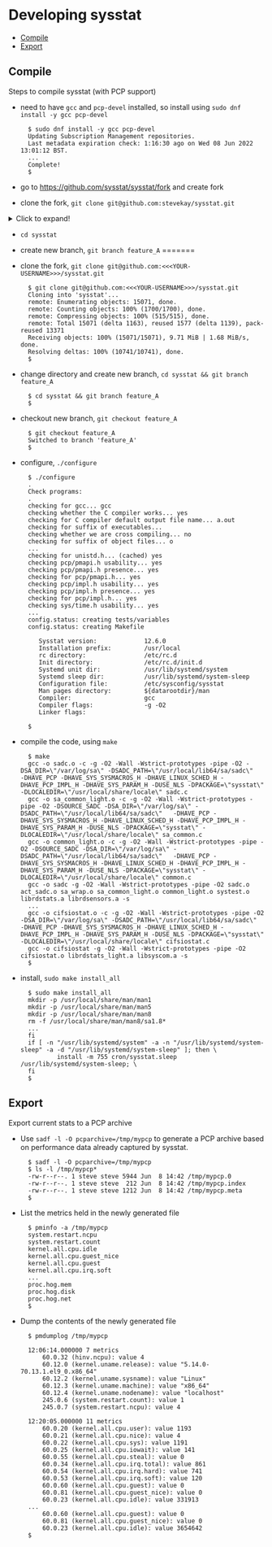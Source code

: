 # Developing sysstat

* [Compile](#compile)
* [Export](#export)

## Compile

Steps to compile sysstat (with PCP support)

* need to have `gcc` and `pcp-devel` installed, so install using `sudo dnf install -y gcc pcp-devel`

        $ sudo dnf install -y gcc pcp-devel
        Updating Subscription Management repositories.
        Last metadata expiration check: 1:16:30 ago on Wed 08 Jun 2022 13:01:12 BST.
        ...
        Complete!
        $

* go to https://github.com/sysstat/sysstat/fork and create fork

* clone the fork, `git clone git@github.com:stevekay/sysstat.git`

<details>
  <summary>Click to expand!</summary>

````  
$ git clone git@github.com:stevekay/sysstat.git
Cloning into 'sysstat'...
remote: Enumerating objects: 15071, done.
remote: Counting objects: 100% (1700/1700), done.
remote: Compressing objects: 100% (515/515), done.
remote: Total 15071 (delta 1163), reused 1577 (delta 1139), pack-reused 13371
Receiving objects: 100% (15071/15071), 9.71 MiB | 1.68 MiB/s, done.
Resolving deltas: 100% (10741/10741), done.
$
````
</details>

* `cd sysstat`
* create new branch, `git branch feature_A`
=======
* clone the fork, `git clone git@github.com:<<<YOUR-USERNAME>>>/sysstat.git`

        $ git clone git@github.com:<<<YOUR-USERNAME>>>/sysstat.git
        Cloning into 'sysstat'...
        remote: Enumerating objects: 15071, done.
        remote: Counting objects: 100% (1700/1700), done.
        remote: Compressing objects: 100% (515/515), done.
        remote: Total 15071 (delta 1163), reused 1577 (delta 1139), pack-reused 13371
        Receiving objects: 100% (15071/15071), 9.71 MiB | 1.68 MiB/s, done.
        Resolving deltas: 100% (10741/10741), done.
        $

* change directory and create new branch, `cd sysstat && git branch feature_A`

        $ cd sysstat && git branch feature_A
        $

* checkout new branch, `git checkout feature_A`

        $ git checkout feature_A
        Switched to branch 'feature_A'
        $

* configure, `./configure`

        $ ./configure
        .
        Check programs:
        .
        checking for gcc... gcc
        checking whether the C compiler works... yes
        checking for C compiler default output file name... a.out
        checking for suffix of executables...
        checking whether we are cross compiling... no
        checking for suffix of object files... o
        ...
        checking for unistd.h... (cached) yes
        checking pcp/pmapi.h usability... yes
        checking pcp/pmapi.h presence... yes
        checking for pcp/pmapi.h... yes
        checking pcp/impl.h usability... yes
        checking pcp/impl.h presence... yes
        checking for pcp/impl.h... yes
        checking sys/time.h usability... yes
        ...
        config.status: creating tests/variables
        config.status: creating Makefile
        
           Sysstat version:             12.6.0
           Installation prefix:         /usr/local
           rc directory:                /etc/rc.d
           Init directory:              /etc/rc.d/init.d
           Systemd unit dir:            /usr/lib/systemd/system
           Systemd sleep dir:           /usr/lib/systemd/system-sleep
           Configuration file:          /etc/sysconfig/sysstat
           Man pages directory:         ${datarootdir}/man
           Compiler:                    gcc
           Compiler flags:              -g -O2
           Linker flags:
        
        $ 
        
* compile the code, using `make`

        $ make
        gcc -o sadc.o -c -g -O2 -Wall -Wstrict-prototypes -pipe -O2 -DSA_DIR=\"/var/log/sa\" -DSADC_PATH=\"/usr/local/lib64/sa/sadc\"   -DHAVE_PCP -DHAVE_SYS_SYSMACROS_H -DHAVE_LINUX_SCHED_H -DHAVE_PCP_IMPL_H -DHAVE_SYS_PARAM_H -DUSE_NLS -DPACKAGE=\"sysstat\" -DLOCALEDIR=\"/usr/local/share/locale\" sadc.c
        gcc -o sa_common_light.o -c -g -O2 -Wall -Wstrict-prototypes -pipe -O2 -DSOURCE_SADC -DSA_DIR=\"/var/log/sa\" -DSADC_PATH=\"/usr/local/lib64/sa/sadc\"   -DHAVE_PCP -DHAVE_SYS_SYSMACROS_H -DHAVE_LINUX_SCHED_H -DHAVE_PCP_IMPL_H -DHAVE_SYS_PARAM_H -DUSE_NLS -DPACKAGE=\"sysstat\" -DLOCALEDIR=\"/usr/local/share/locale\" sa_common.c
        gcc -o common_light.o -c -g -O2 -Wall -Wstrict-prototypes -pipe -O2 -DSOURCE_SADC -DSA_DIR=\"/var/log/sa\" -DSADC_PATH=\"/usr/local/lib64/sa/sadc\"   -DHAVE_PCP -DHAVE_SYS_SYSMACROS_H -DHAVE_LINUX_SCHED_H -DHAVE_PCP_IMPL_H -DHAVE_SYS_PARAM_H -DUSE_NLS -DPACKAGE=\"sysstat\" -DLOCALEDIR=\"/usr/local/share/locale\" common.c
        gcc -o sadc -g -O2 -Wall -Wstrict-prototypes -pipe -O2 sadc.o act_sadc.o sa_wrap.o sa_common_light.o common_light.o systest.o librdstats.a librdsensors.a -s
        ...
        gcc -o cifsiostat.o -c -g -O2 -Wall -Wstrict-prototypes -pipe -O2 -DSA_DIR=\"/var/log/sa\" -DSADC_PATH=\"/usr/local/lib64/sa/sadc\"   -DHAVE_PCP -DHAVE_SYS_SYSMACROS_H -DHAVE_LINUX_SCHED_H -DHAVE_PCP_IMPL_H -DHAVE_SYS_PARAM_H -DUSE_NLS -DPACKAGE=\"sysstat\" -DLOCALEDIR=\"/usr/local/share/locale\" cifsiostat.c
        gcc -o cifsiostat -g -O2 -Wall -Wstrict-prototypes -pipe -O2 cifsiostat.o librdstats_light.a libsyscom.a -s
        $       

* install, `sudo make install_all`

        $ sudo make install_all
        mkdir -p /usr/local/share/man/man1
        mkdir -p /usr/local/share/man/man5
        mkdir -p /usr/local/share/man/man8
        rm -f /usr/local/share/man/man8/sa1.8*
        ...
        fi
        if [ -n "/usr/lib/systemd/system" -a -n "/usr/lib/systemd/system-sleep" -a -d "/usr/lib/systemd/system-sleep" ]; then \
                install -m 755 cron/sysstat.sleep /usr/lib/systemd/system-sleep; \
        fi
        $

## Export

Export current stats to a PCP archive

* Use `sadf -l -O pcparchive=/tmp/mypcp` to generate a PCP archive based on performance data already captured by sysstat.

        $ sadf -l -O pcparchive=/tmp/mypcp
        $ ls -l /tmp/mypcp*
        -rw-r--r--. 1 steve steve 5944 Jun  8 14:42 /tmp/mypcp.0
        -rw-r--r--. 1 steve steve  212 Jun  8 14:42 /tmp/mypcp.index
        -rw-r--r--. 1 steve steve 1212 Jun  8 14:42 /tmp/mypcp.meta
        $

* List the metrics held in the newly generated file

        $ pminfo -a /tmp/mypcp
        system.restart.ncpu
        system.restart.count
        kernel.all.cpu.idle
        kernel.all.cpu.guest_nice
        kernel.all.cpu.guest
        kernel.all.cpu.irq.soft
        ...
        proc.hog.mem
        proc.hog.disk
        proc.hog.net
        $

* Dump the contents of the newly generated file

        $ pmdumplog /tmp/mypcp
        
        12:06:14.000000 7 metrics
            60.0.32 (hinv.ncpu): value 4
            60.12.0 (kernel.uname.release): value "5.14.0-70.13.1.el9_0.x86_64"
            60.12.2 (kernel.uname.sysname): value "Linux"
            60.12.3 (kernel.uname.machine): value "x86_64"
            60.12.4 (kernel.uname.nodename): value "localhost"
            245.0.6 (system.restart.count): value 1
            245.0.7 (system.restart.ncpu): value 4
        
        12:20:05.000000 11 metrics
            60.0.20 (kernel.all.cpu.user): value 1193
            60.0.21 (kernel.all.cpu.nice): value 4
            60.0.22 (kernel.all.cpu.sys): value 1191
            60.0.25 (kernel.all.cpu.iowait): value 141
            60.0.55 (kernel.all.cpu.steal): value 0
            60.0.34 (kernel.all.cpu.irq.total): value 861
            60.0.54 (kernel.all.cpu.irq.hard): value 741
            60.0.53 (kernel.all.cpu.irq.soft): value 120
            60.0.60 (kernel.all.cpu.guest): value 0
            60.0.81 (kernel.all.cpu.guest_nice): value 0
            60.0.23 (kernel.all.cpu.idle): value 331913
        ...
            60.0.60 (kernel.all.cpu.guest): value 0
            60.0.81 (kernel.all.cpu.guest_nice): value 0
            60.0.23 (kernel.all.cpu.idle): value 3654642
        $
